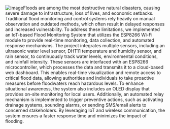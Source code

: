 ![image](https://github.com/user-attachments/assets/b8cff97a-7d5a-43a0-8f2f-fdca0b6add7b)Floods are among the most destructive natural disasters, causing severe damage to infrastructure, loss of lives, and economic setbacks. Traditional flood monitoring and control systems rely heavily on manual observation and outdated methods, which often result in delayed responses and increased vulnerability. To address these limitations, we implemented an IoT-based Flood Monitoring System that utilizes the ESP8266 Wi-Fi module to provide real-time monitoring, data collection, and automated response mechanisms. 
The project integrates multiple sensors, including an ultrasonic water level sensor, DHT11 temperature and humidity sensor, and rain sensor, to continuously track water levels, environmental conditions, and rainfall intensity. These sensors are interfaced with an ESP8266 microcontroller, which processes the data and transmits it to a cloud-based web dashboard. This enables real-time visualization and remote access to critical flood data, allowing authorities and individuals to take proactive measures before floodwaters reach hazardous levels.
To enhance situational awareness, the system also includes an OLED display that provides on-site monitoring for local users. Additionally, an automated relay mechanism is implemented to trigger preventive actions, such as activating drainage systems, sounding alarms, or sending SMS/email alerts to concerned stakeholders. By leveraging IoT and wireless communication, the system ensures a faster response time and minimizes the impact of flooding.
